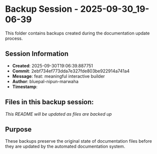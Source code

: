 # Backup Session - 2025-09-30_19-06-39

This folder contains backups created during the documentation update process.

## Session Information
- **Created**: 2025-09-30T19:06:39.887751
- **Commit**: 2ebf734ef773dda7e327fde803be922914a741a4
- **Message**: feat: meaningful interactive builder
- **Author**: bluepal-nipun-marwaha
- **Timestamp**: 

## Files in this backup session:
*This README will be updated as files are backed up*

## Purpose
These backups preserve the original state of documentation files before they are updated by the automated documentation system.
